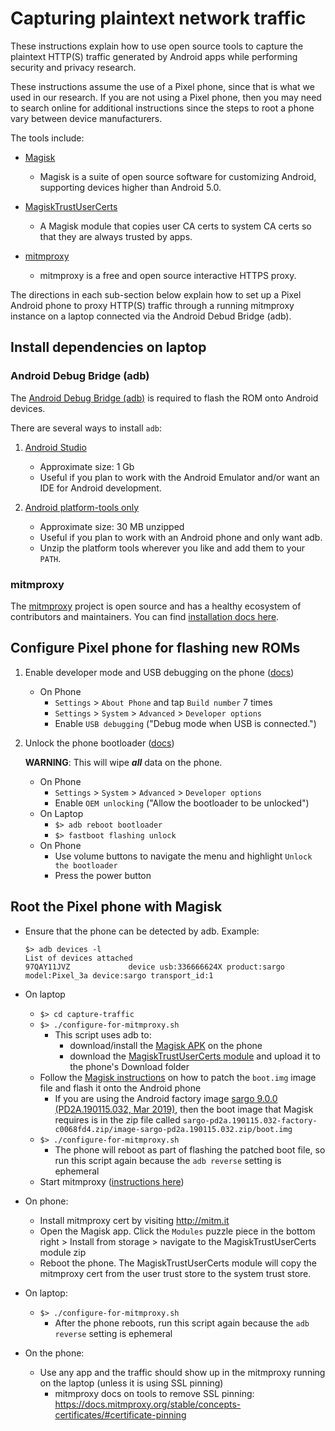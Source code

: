 # Capturing plaintext network traffic

These instructions explain how to use open source tools to capture the plaintext
HTTP(S) traffic generated by Android apps while performing security and privacy
research.

These instructions assume the use of a Pixel phone, since that is what we used
in our research. If you are not using a Pixel phone, then you may need to search
online for additional instructions since the steps to root a phone vary between
device manufacturers.

The tools include:

- [Magisk](https://github.com/topjohnwu/Magisk/blob/master/docs/install.md)
  -  Magisk is a suite of open source software for customizing Android,
     supporting devices higher than Android 5.0.

- [MagiskTrustUserCerts](https://github.com/NVISOsecurity/MagiskTrustUserCerts)
  - A Magisk module that copies user CA certs to system CA certs so that they
    are always trusted by apps.

- [mitmproxy](https://mitmproxy.org/)
  - mitmproxy is a free and open source interactive HTTPS proxy.

The directions in each sub-section below explain how to set up a Pixel Android
phone to proxy HTTP(S) traffic through a running mitmproxy instance on a laptop
connected via the Android Debud Bridge (adb).

## Install dependencies on laptop

###  Android Debug Bridge (adb)

The [Android Debug Bridge
(adb)](https://developer.android.com/studio/command-line/adb) is required to
flash the ROM onto Android devices.

There are several ways to install `adb`:

1. [Android Studio](https://developer.android.com/studio#downloads)
   - Approximate size: 1 Gb
   - Useful if you plan to work with the Android Emulator and/or want an IDE for Android development.

2. [Android platform-tools only](https://developer.android.com/studio/releases/platform-tools)
   - Approximate size: 30 MB unzipped
   - Useful if you plan to work with an Android phone and only want adb.
   - Unzip the platform tools wherever you like and add them to your `PATH`.

### mitmproxy

The [mitmproxy](https://github.com/mitmproxy/mitmproxy) project is open source
and has a healthy ecosystem of contributors and maintainers. You can find
[installation docs
here](https://docs.mitmproxy.org/stable/overview-installation/).

## Configure Pixel phone for flashing new ROMs

1. Enable developer mode and USB debugging on the phone
   ([docs](https://developer.android.com/studio/debug/dev-options#enable))

   - On Phone
     - `Settings` > `About Phone` and tap `Build number` 7 times
     - `Settings` > `System` > `Advanced` > `Developer options`
     - Enable `USB debugging` ("Debug mode when USB is connected.")

2. Unlock the phone bootloader
   ([docs](https://source.android.com/setup/build/running#unlocking-the-bootloader))

   **WARNING**: This will wipe ***all*** data on the phone.

   - On Phone
     - `Settings` > `System` > `Advanced` > `Developer options`
     - Enable `OEM unlocking` ("Allow the bootloader to be unlocked")
   - On Laptop
     - `$> adb reboot bootloader`
     - `$> fastboot flashing unlock`
   - On Phone
     - Use volume buttons to navigate the menu and highlight `Unlock the bootloader`
     - Press the power button

## Root the Pixel phone with Magisk

- Ensure that the phone can be detected by adb. Example:

   ```
   $> adb devices -l
   List of devices attached
   97QAY11JVZ             device usb:336666624X product:sargo model:Pixel_3a device:sargo transport_id:1
   ```
- On laptop
  - `$> cd capture-traffic`
  - `$> ./configure-for-mitmproxy.sh`
    - This script uses adb to:
      - download/install the [Magisk APK](https://github.com/topjohnwu/Magisk/releases) on the phone
      - download the [MagiskTrustUserCerts
    module](https://github.com/NVISOsecurity/MagiskTrustUserCerts/releases/) and
    upload it to the phone's Download folder
  - Follow the [Magisk
    instructions](https://github.com/conorgil/Magisk/blob/patch-1/docs/install.md)
    on how to patch the `boot.img` image file and flash it onto the Android
    phone
      - If you are using the Android factory image [sargo 9.0.0
(PD2A.190115.032, Mar
        2019)](https://dl.google.com/dl/android/aosp/sargo-pd2a.190115.032-factory-c0068fd4.zip),
        then the boot image that Magisk requires is in the zip file called
        `sargo-pd2a.190115.032-factory-c0068fd4.zip/image-sargo-pd2a.190115.032.zip/boot.img`
  - `$> ./configure-for-mitmproxy.sh`
    - The phone will reboot as part of flashing the patched boot file, so run
      this script again because the `adb reverse` setting is ephemeral
  - Start mitmproxy ([instructions here](https://docs.mitmproxy.org/stable/overview-getting-started/))
- On phone:
  - Install mitmproxy cert by visiting http://mitm.it
  - Open the Magisk app. Click the `Modules` puzzle piece in the bottom right >
    Install from storage > navigate to the MagiskTrustUserCerts module zip
  - Reboot the phone. The MagiskTrustUserCerts module will copy the mitmproxy
    cert from the user trust store to the system trust store.
- On laptop:
  - `$> ./configure-for-mitmproxy.sh`
    - After the phone reboots, run this script again because the `adb reverse`
      setting is ephemeral
- On the phone:
  - Use any app and the traffic should show up in the mitmproxy running on the
    laptop (unless it is using SSL pinning)
    - mitmproxy docs on tools to remove SSL pinning:
      https://docs.mitmproxy.org/stable/concepts-certificates/#certificate-pinning
